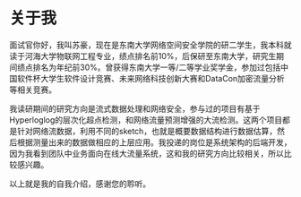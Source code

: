 # 关于我

面试官你好，我叫苏豪，现在是东南大学网络空间安全学院的研二学生，我本科就读于河海大学物联网工程专业，绩点排名前10%，后保研至东南大学，研究生期间绩点排名为年纪前30%。曾获得东南大学一等/二等学业奖学金，参加过包括中国软件杯大学生软件设计竞赛、未来网络科技创新大赛和DataCon加密流量分析等相关竞赛。

我读研期间的研究方向是流式数据处理和网络安全，参与过的项目有基于Hyperloglog的层次化超点检测，和网络流量预测增强的大流检测。这两个项目都是针对网络流数据，利用不同的sketch，也就是概要数据结构进行数据估算，然后根据测量出来的数据做相应的上层应用。我投递的岗位是系统架构的后端开发，因为我看到团队中业务面向在线大流量系统，这和我的研究方向比较相关，所以比较感兴趣。

以上就是我的自我介绍，感谢您的聆听。

